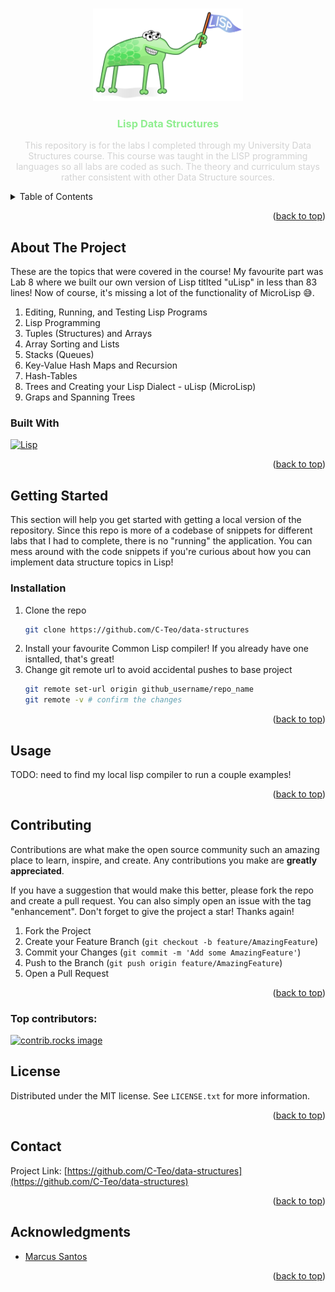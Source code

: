 <!-- Improved compatibility of back to top link: See: https://github.com/othneildrew/Best-README-Template/pull/73 -->
<a id="readme-top"></a>
<!--
*** Thanks for checking out the Best-README-Template. If you have a suggestion
*** that would make this better, please fork the repo and create a pull request
*** or simply open an issue with the tag "enhancement".
*** Don't forget to give the project a star!
*** Thanks again! Now go create something AMAZING! :D
-->





<!-- PROJECT LOGO -->
<br />
<div align="center">
  <a href="https://github.com/C-Teo/data-structures">
    <img src="images/logo.png" alt="Logo" width="240" height="148">
  </a>

<h3 align="center" style="color:lightgreen;">Lisp Data Structures</h3>

  <p align="center" style="color:lightgray;">
    This repository is for the labs I completed through my University Data Structures course. This course was taught in the LISP programming languages so all labs are coded as such. The theory and curriculum stays rather consistent with other Data Structure sources.
  </p>
</div>



<!-- TABLE OF CONTENTS -->
<details>
  <summary>Table of Contents</summary>
  <ol>
    <li>
      <a href="#about-the-project">About The Project</a>
      <ul>
        <li><a href="#built-with">Built With</a></li>
      </ul>
    </li>
    <li>
      <a href="#getting-started">Getting Started</a>
      <ul>
        <li><a href="#installation">Installation</a></li>
      </ul>
    </li>
    <li><a href="#usage">Usage</a></li>
    <li><a href="#contributing">Contributing</a></li>
    <li><a href="#license">License</a></li>
    <li><a href="#contact">Contact</a></li>
    <li><a href="#acknowledgments">Acknowledgments</a></li>
  </ol>
</details>


<p align="right">(<a href="#readme-top">back to top</a>)</p>


<!-- ABOUT THE PROJECT -->
## About The Project

These are the topics that were covered in the course! My favourite part was Lab 8 where we built our own version of Lisp titlted "uLisp" in less than 83 lines! Now of course, it's missing a lot of the functionality of MicroLisp 😅.
1. Editing, Running, and Testing Lisp Programs
2. Lisp Programming
3. Tuples (Structures) and Arrays
4. Array Sorting and Lists
5. Stacks (Queues)
6. Key-Value Hash Maps and Recursion
7. Hash-Tables
8. Trees and Creating your Lisp Dialect - uLisp (MicroLisp)
9. Graps and Spanning Trees


### Built With

[![Lisp][Lisp]][Lisp-url]


<p align="right">(<a href="#readme-top">back to top</a>)</p>


<!-- GETTING STARTED -->
## Getting Started

This section will help you get started with getting a local version of the repository. Since this repo is more of a codebase of snippets for different labs that I had to complete, there is no "running" the application. You can mess around with the code snippets if you're curious about how you can implement data structure topics in Lisp!

### Installation

1. Clone the repo
   ```sh
   git clone https://github.com/C-Teo/data-structures
   ```
2. Install your favourite Common Lisp compiler! If you already have one isntalled, that's great!
3. Change git remote url to avoid accidental pushes to base project
   ```sh
   git remote set-url origin github_username/repo_name
   git remote -v # confirm the changes
   ```

<p align="right">(<a href="#readme-top">back to top</a>)</p>



<!-- USAGE EXAMPLES -->
## Usage

TODO: need to find my local lisp compiler to run a couple examples!

<p align="right">(<a href="#readme-top">back to top</a>)</p>



<!-- CONTRIBUTING -->
## Contributing

Contributions are what make the open source community such an amazing place to learn, inspire, and create. Any contributions you make are **greatly appreciated**.

If you have a suggestion that would make this better, please fork the repo and create a pull request. You can also simply open an issue with the tag "enhancement".
Don't forget to give the project a star! Thanks again!

1. Fork the Project
2. Create your Feature Branch (`git checkout -b feature/AmazingFeature`)
3. Commit your Changes (`git commit -m 'Add some AmazingFeature'`)
4. Push to the Branch (`git push origin feature/AmazingFeature`)
5. Open a Pull Request

<p align="right">(<a href="#readme-top">back to top</a>)</p>

### Top contributors:

<a href="https://github.com/C-Teo/data-structures/graphs/contributors">
  <img src="https://contrib.rocks/image?repo=C-Teo/data-structures" alt="contrib.rocks image" />
</a>



<!-- LICENSE -->
## License

Distributed under the MIT license. See `LICENSE.txt` for more information.

<p align="right">(<a href="#readme-top">back to top</a>)</p>



<!-- CONTACT -->
## Contact


Project Link: [https://github.com/C-Teo/data-structures](https://github.com/C-Teo/data-structures)

<p align="right">(<a href="#readme-top">back to top</a>)</p>



<!-- ACKNOWLEDGMENTS -->
## Acknowledgments

* [Marcus Santos](https://github.com/marcus3santos)

<p align="right">(<a href="#readme-top">back to top</a>)</p>



<!-- MARKDOWN LINKS & IMAGES -->
<!-- https://www.markdownguide.org/basic-syntax/#reference-style-links -->

[product-screenshot]: images/screenshot.png
[Lisp]: https://img.shields.io/badge/lisp-000000?style=for-the-badge&logo=commonlisp&logoColor=white 
[Lisp-url]: https://lisp-lang.org/
